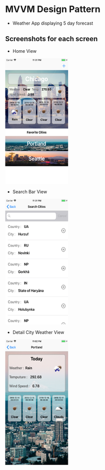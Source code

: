 # MVVM Design Pattern 
- Weather App displaying 5 day forecast


## Screenshots for each screen
- Home View 
<img src="https://github.com/jeminson/MVVM/blob/master/MVVM_WeatherWithFiveDays/Images/HomeScreen.png" width="200" height="400" />

- Search Bar View 
<img src="https://github.com/jeminson/MVVM/blob/master/MVVM_WeatherWithFiveDays/Images/SearchBarScreen.png" width="200" height="400" />

- Detail City Weather View 
<img src="https://github.com/jeminson/MVVM/blob/master/MVVM_WeatherWithFiveDays/Images/DetailCityWeatherScreen.png" width="200" height="400" />
